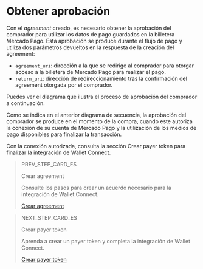 # Obtener aprobación 

Con el _agreement_ creado, es necesario obtener la aprobación del comprador para utilizar los datos de pago guardados en la billetera Mercado Pago. Esta aprobación se produce durante el flujo de pago y utiliza dos parámetros devueltos en la respuesta de la creación del agreement:

* `agreement_uri`: dirección a la que se redirige al comprador para otorgar acceso a la billetera de Mercado Pago para realizar el pago.
* `return_uri`: dirección de redireccionamiento tras la confirmación del agreement otorgada por el comprador.

Puedes ver el diagrama que ilustra el proceso de aprobación del comprador a continuación.

Como se indica en el anterior diagrama de secuencia, la aprobación del comprador se produce en el momento de la compra, cuando este autoriza la conexión de su cuenta de Mercado Pago y la utilización de los medios de pago disponibles para finalizar la transacción.

Con la conexión autorizada, consulta la sección Crear payer token para finalizar la integración de Wallet Connect.

> PREV_STEP_CARD_ES
>
> Crear agreement
>
> Consulte los pasos para crear un acuerdo necesario para la integración de Wallet Connect.
>
> [Crear agreement](/developers/es/docs/wallet-connect/integration-configuration/create-agreement)

> NEXT_STEP_CARD_ES
>
> Crear payer token
>
> Aprenda a crear un payer token y completa la integración de Wallet Connect.
>
> [Crear payer token](/developers/es/docs/wallet-connect/integration-configuration/create-payer-token)